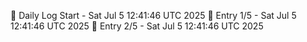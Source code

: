 📅 Daily Log Start - Sat Jul  5 12:41:46 UTC 2025
📌 Entry 1/5 - Sat Jul  5 12:41:46 UTC 2025
📌 Entry 2/5 - Sat Jul  5 12:41:46 UTC 2025

